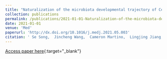 ```yaml
---
title: "Naturalization of the microbiota developmental trajectory of Cesarean-born neonates after vaginal seeding"
collection: publications
permalink: /publications/2021-01-01-Naturalization-of-the-microbiota-developmental-trajectory-of-Cesarean-born-neonates-after-vaginal-seeding
date: 2021-01-01
venue: 'Med'
paperurl: 'http://dx.doi.org/10.1016/j.medj.2021.05.003'
citation: ' Se Song,  Jincheng Wang,  Cameron Martino,  Lingjing Jiang,  Wesley Thompson,  Liat Shenhav,  Daniel McDonald,  Clarisse Marotz,  Paul Harris,  Caroll Hernandez,  Nora Henderson,  Elizabeth Ackley,  Deanna Nardella,  Charles Gillihan,  Valentina Montacuti,  William Schweizer,  Melanie Jay,  Joan Combellick,  Haipeng Sun,  Izaskun Garcia-Mantrana,  Fernando Raga,  Maria Collado,  Juana Rivera-Viñas,  Maribel Campos-Rivera,  Jean Ruiz-Calderon,  Rob Knight,  Maria Dominguez-Bello, &quot;Naturalization of the microbiota developmental trajectory of Cesarean-born neonates after vaginal seeding.&quot; Med, 2021.'
---
```

[Access paper here](http://dx.doi.org/10.1016/j.medj.2021.05.003){:target="_blank"}
